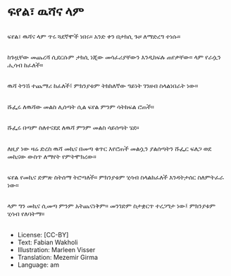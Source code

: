 # ፍየል፣ ዉሻና ላም

##
ፍየል፣ ዉሻና ላም ጥሩ ጓደኛሞች ነበሩ። አንድ ቀን በታክሲ ጉዞ ለማድረግ ተነሱ።

##
ከጉዟቸው መጨረሻ ሲደርሱም ታክሲ ነጂው መሳፈሪያቸውን እንዲከፍሉ ጠየቃቸው። ላም የራሷን ሒሳብ ከፈለች።

##
ዉሻ ትንሽ ተጨማሪ ከፈለች፤ ምክንያቱም ትክክለኛው ዓይነት ገንዘብ ስላልነበራት ነው።

##
ሹፌሩ ለዉሻው መልስ ሊሰጣት ሲል ፍየል ምንም ሳትከፍል ሮጠች።

##
ሹፌሩ በጣም ስለተናደደ ለዉሻ ምንም መልስ ሳይሰጣት ሄደ።

##
ለዚያ ነው ዛሬ ድረስ ዉሻ መኪና በመጣ ቁጥር እየሮጠች መልሷን ያልሰጣትን ሹፌር ፍለጋ ወደ መኪናው ውስጥ ለማየት የምትሞክረው።

##
ፍየል የመኪና ድምጽ ስትሰማ ትሮጣለች። ምክንያቱም ሂሳብ ስላልከፈለች እንዳትታሰር ስለምትፈራ ነው።

##
ላም ግን መኪና ሲመጣ ምንም አትጨናነቅም። መንገድም ስታቋርጥ ተረጋግታ ነው፤ ምክንያቱም ሂሳብ የለባትማ።

##
* License: [CC-BY]
* Text: Fabian Wakholi
* Illustration: Marleen Visser
* Translation: Mezemir Girma
* Language: am
